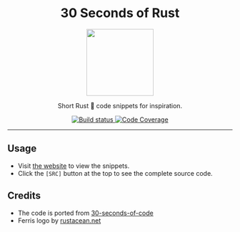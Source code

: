<div align="center">
<h1>30 Seconds of Rust</h1>
<img src='https://rustacean.net/assets/cuddlyferris.png' width=150px/>

Short Rust 🦀 code snippets for inspiration.

<a href="https://github.com/azzamsa/30-seconds-of-rust/workflows/ci.yml">
    <img src="https://github.com/azzamsa/30-seconds-of-rust/workflows/ci/badge.svg" alt="Build status" />
</a>
<a href="https://codecov.io/gh/azzamsa/30-seconds-of-rust">
    <img src="https://codecov.io/gh/azzamsa/30-seconds-of-rust/branch/master/graph/badge.svg" alt="Code Coverage" />
</a>

</div>

---

## Usage

- Visit [the website](https://azzamsa.github.io/30-seconds-of-rust/) to view the snippets.
- Click the `[SRC]` button at the top to see the complete source code.

## Credits

- The code is ported from [30-seconds-of-code](https://github.com/30-seconds/30-seconds-of-code)
- Ferris logo by [rustacean.net](https://rustacean.net/)
